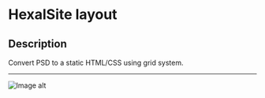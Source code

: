 # HexalSite layout

## Description

Convert PSD to a static HTML/CSS using grid system.
*****
![Image alt](https://github.com/Konstantin1996/HexalSite/tree/master/preview/hexal.png)
